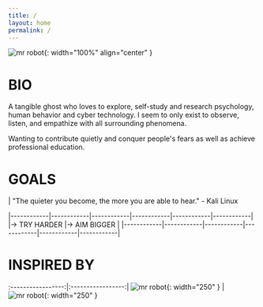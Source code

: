 ```yaml
---
title: /
layout: home
permalink: /
---
```


![mr robot]({{site.baseurl}}/assets/imgs/mr_robot_3.jpeg){: width="100%" align="center" }

# BIO

A tangible ghost who loves to explore, self-study and research psychology, human behavior and cyber technology. I seem to only exist to observe, listen, and empathize with all surrounding phenomena.

Wanting to contribute quietly and conquer people's fears as well as achieve professional education.

# GOALS
| "The quieter you become, the more you are able to hear." - Kali Linux


|------------|------------|------------|------------|------------|------------|
|-> TRY HARDER |-> AIM BIGGER |
|------------|------------|------------|------------|------------|------------|


# INSPIRED BY

:-----------------:|:-----------------:|
![mr robot]({{site.baseurl}}/assets/imgs/mr_robot_1.png){: width="250" } | ![mr robot]({{site.baseurl}}/assets/imgs/mr_robot_2.png){: width="250" }

